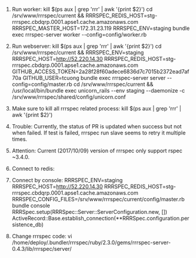 1. Run worker:
kill $(ps aux | grep 'rrr' | awk '{print $2}')
cd /srv/www/rrrspec/current && RRRSPEC_REDIS_HOST=stg-rrrspec.cbdqrp.0001.apse1.cache.amazonaws.com RRRSPEC_MASTER_HOST=172.31.23.119 RRRSPEC_ENV=staging bundle exec rrrspec-server worker --config=config/worker.rb

2. Run webserver:
kill $(ps aux | grep 'rrr' | awk '{print $2}')
cd /srv/www/rrrspec/current && RRRSPEC_ENV=staging RRRSPEC_HOST=http://52.220.14.30 RRRSPEC_REDIS_HOST=stg-rrrspec.cbdqrp.0001.apse1.cache.amazonaws.com GITHUB_ACCESS_TOKEN=2a28f28f60adece6836d7c7015b2372ead7af70a  GITHUB_USER=tcuong  bundle exec rrrspec-server server --config=config/master.rb
cd /srv/www/rrrspec/current && /usr/local/bin/bundle exec unicorn_rails --env staging --daemonize -c /srv/www/rrrspec/shared/config/unicorn.conf

3. Make sure to kill all rrrspec related process:
kill $(ps aux | grep 'rrr' | awk '{print $2}')

4. Trouble:
Currently, the status of PR is updated when success but not when failed.
If test is failed, rrrspec run slave seems to retry it multiple times.

5. Attention:
Current (2017/10/09) version of rrrspec only support rspec ~3.4.0.

6. Connect to redis:

7. Connect by console:
RRRSPEC_ENV=staging RRRSPEC_HOST=http://52.220.14.30 RRRSPEC_REDIS_HOST=stg-rrrspec.cbdqrp.0001.apse1.cache.amazonaws.com RRRSPEC_CONFIG_FILES=/srv/www/rrrspec/current/config/master.rb bundle console
RRRSpec.setup(RRRSpec::Server::ServerConfiguration.new, [])
ActiveRecord::Base.establish_connection(**RRRSpec.configuration.persistence_db) 

8. Change rrrspec code:
vi /home/deploy/.bundler/rrrspec/ruby/2.3.0/gems/rrrspec-server-0.4.3/lib/rrrspec/server/